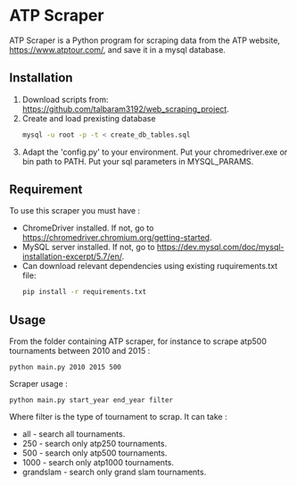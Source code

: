 # ATP Scraper

ATP Scraper is a Python program for scraping data from the ATP website, https://www.atptour.com/, and save it in a mysql database.

## Installation

1. Download scripts from: https://github.com/talbaram3192/web_scraping_project. 
2. Create and load prexisting database
    ```bash
    mysql -u root -p -t < create_db_tables.sql
    ```
3. Adapt the 'config.py' to your environment. Put your chromedriver.exe or bin path to PATH. Put your sql parameters in 
MYSQL_PARAMS.
   
## Requirement

To use this scraper you must have :
* ChromeDriver installed. 
If not, go to https://chromedriver.chromium.org/getting-started.
* MySQL server installed. If not, go to https://dev.mysql.com/doc/mysql-installation-excerpt/5.7/en/.
* Can download relevant dependencies using existing ruquirements.txt file:
    ```bash
    pip install -r requirements.txt
    ```

## Usage

From the folder containing ATP scraper, for instance to scrape atp500 tournaments between
2010 and 2015 :

    python main.py 2010 2015 500 
    
Scraper usage :

    python main.py start_year end_year filter
    

Where filter is the type of tournament to scrap. It can take :
* all - search all tournaments.
* 250 - search only atp250 tournaments.
* 500 - search only atp500 tournaments.
* 1000 - search only atp1000 tournaments.
* grandslam - search only grand slam tournaments.

